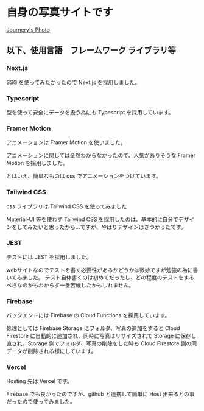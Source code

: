 # 自身の写真サイトです

[Journery's Photo](https://www.teraphoto.net/)

## 以下、使用言語　フレームワーク ライブラリ等

### Next.js

SSG を使ってみたかったので Next.js を採用しました。

### Typescript

型を使って安全にデータを扱う為にも Typescript を採用しています。

### Framer Motion

アニメーションは Framer Motion を使いました。

アニメーションに関しては全然わからなかったので、人気がありそうな Framer Motion を採用しました。

とはいえ、簡単なものは css でアニメーションをつけています。

### Tailwind CSS

css ライブラリは Tailwind CSS を使ってみました

Material-UI 等を使わず Tailwind CSS を採用したのは、基本的に自分でデザインをしてみたいと思ったから…ですが、やはりデザインはきつかったです。

### JEST

テストには JEST を採用しました。

webサイトなのでテストを書く必要性があるかどうかは微妙ですが勉強の為に書いてみました。
テスト自体書くのは初めてだったし、どの程度のテストをするべきなのかもわからず一番苦戦したかもしれません。

### Firebase

バックエンドには Firebase の Cloud Functions を採用しています。

処理としては Firebase Storage にフォルダ、写真の追加をすると Cloud Firestore に自動的に追加され、同時に写真はリサイズされて Storage に保存し直され、Storage 側でフォルダ、写真の削除をした時も Cloud Firestore 側の同データが削除される様にしています。

### Vercel

Hosting 先は Vercel です。

Firebase でも良かったのですが、github と連携して簡単に Host 出来るとの事だったので使ってみました。
